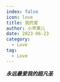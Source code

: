 ```yaml
---
index: false
icon: love
title: 我的爱
author: 小苹果儿
date: 2023-06-23
category:
  - Love
tag:
  - Love
---
```


***永远最爱我的超凡圣***
